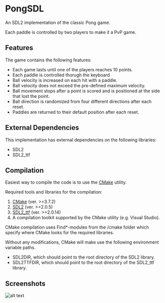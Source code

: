 # PongSDL
An SDL2 implementation of the classic Pong game.

Each paddle is controlled by two players to make it a PvP game.

## Features
The game contains the following features:
* Each game lasts until one of the players reaches 10 points.
* Each paddle is controlled thorugh the keyboard
* Ball velocity is increased on each hit with a paddle.
* Ball velocity does not exceed the pre-defined maximum velocity.
* Ball movement stops after a point is scored and is positioned at the side that lost the point.
* Ball direction is randomized from four different directions after each reset.
* Paddles are returned to their default position after each reset.

## External Dependencies
This implementation has external dependencies on the following libraries:
* SDL2
* SDL2_ttf

## Compilation
Easiest way to compile the code is to use the [CMake](https://cmake.org/) utility.

Required tools and libraries for the compilation:
1. [CMake](https://cmake.org/) (ver. >=3.7.2)
2. [SDL2](https://www.libsdl.org/download-2.0.php) (ver. >=2.0.5)
3. [SDL2_ttf](https://www.libsdl.org/projects/SDL_ttf/) (ver. >=2.0.14)
4. A compilation toolkit supported by the CMake utility (e.g. Visual Studio).

CMake compilation uses Find*-modules from the /cmake folder which specify where CMake looks for the required libraries.

Without any modifications, CMake will make use the following environment variable paths.
* SDL2DIR, which should point to the root directory of the SDL2 library.
* SDL2TTFDIR, which should point to the root directory of the SDL2_ttf library.

## Screenshots
![alt text](https:// "WelcomeScene")
